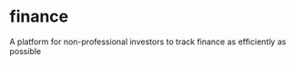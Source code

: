 finance
=======

A platform for non-professional investors to track finance as efficiently as possible
